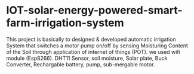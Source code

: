 # IOT-solar-energy-powered-smart-farm-irrigation-system
This project is basically to designed &amp; developed automatic irrigation System that switches a motor pump on/off by sensing Moisturing Content of the Soil through application of internet of things (POT). we used wifi module (Esp8266). DHT11 Sensor, soil moisture, Solar plate, Buck Converter, Rechargable battery, pump, sub-mergable motor.
